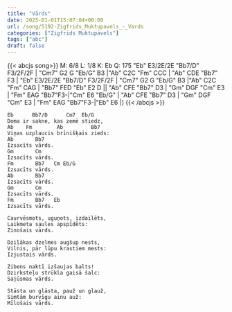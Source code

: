 ```yaml
---
title: "Vārds"
date: 2025-01-01T15:07:04+00:00
url: /song/5192-Zigfrids_Muktupavels_-_Vards
categories: ["Zigfrīds Muktupāvels"]
tags: ["abc"]
draft: false
---
```

{{< abcjs song>}}
M: 6/8
L: 1/8
K: Eb
Q: 175
"Eb" E3/2E/2E "Bb7/D" F3/2F/2F | "Cm7" G2 G "Eb/G" B3 |"Ab" C2C "Fm" CCC | "Ab" CDE "Bb7" F3 |
"Eb" E3/2E/2E "Bb7/D" F3/2F/2F | "Cm7" G2 G "Eb/G" B3 |"Ab" C2C "Fm" CAG | "Bb7" FED "Eb" E2 D ||
"Ab" CFE "Bb7" D3 | "Gm" DGF "Cm" E3 | "Fm" EAG "Bb7"F3-|"Cm" E6 "Eb/G" |
"Ab" CFE "Bb7" D3 | "Gm" DGF "Cm" E3 | "Fm" EAG "Bb7"F3-|"Eb" E6  |]
{{< /abcjs >}}
```text
Eb      Bb7/D      Cm7  Eb/G
Doma ir sakne, kas zemē stiedz,
Ab    Fm        Ab         Bb7
Viņas uzplaucis brīnišķais zieds:
Ab       Bb7
Izsacīts vārds.
Gm       Cm
Izsacīts vārds.
Fm       Bb7   Cm Eb/G
Izsacīts vārds.
Ab       Bb7
Izsacīts vārds.
Gm       Cm
Izsacīts vārds.
Fm       Bb7   Eb
Izsacīts vārds.

Caurvēsmots, uguņots, izdailēts,
Laikmeta saules apspīdēts:
Zinošais vārds.

Dziļākas dzelmes augšup nests,
Vilnis, pār lūpu krastiem mests:
Izjustais vārds.

Zibens naktī izšaujas balts!
Dzirksteļu strūkla gaisā šalc:
Sajūsmas vārds.

Stāsta un glāsta, pauž un glauž,
Simtām burvīgu ainu auž:
Mīlošais vārds.
```